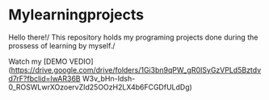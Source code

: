 # Mylearningprojects
Hello there!/
This repository holds my programing projects done during the prossess of learning by myself./

Watch my [DEMO VEDIO](https://drive.google.com/drive/folders/1Gi3bn9qPW_gR0ISyGzVPLd5Bztdvd7rF?fbclid=IwAR36B
W3v_bHn-Idsh-0_ROSWLwrXOzoervZId25OOzH2LX4b6FCGDfULdDg)
